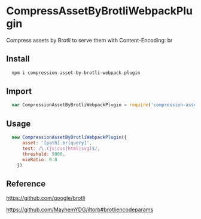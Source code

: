 # CompressAssetByBrotliWebpackPlugin
Compress assets by Brotli to serve them with Content-Encoding: br
## Install
```javascript
  npm i compression-asset-by-brotli-webpack-plugin
```

##  Import
``` javascript
  var CompressionAssetByBrotliWebpackPlugin = require('compression-asset-by-brotli-webpack-plugin');
```
##  Usage
```javascript
  new CompressionAssetByBrotliWebpackPlugin({
      asset: '[path].br[query]',
      test: /\.(js|css|html|svg)$/,
      threshold: 5000,  
      minRatio: 0.8
    })
```

## Reference
  https://github.com/google/brotli
  
  https://github.com/MayhemYDG/iltorb#brotliencodeparams
